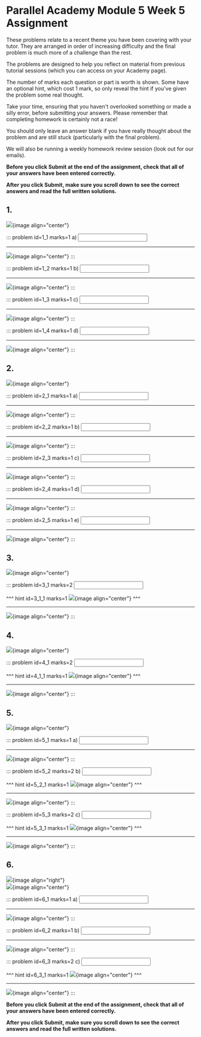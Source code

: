 # Parallel Academy Module 5 Week 5 Assignment

These problems relate to a recent theme you have been covering with your tutor. They are arranged in order of increasing difficulty and the final problem is much more of a challenge than the rest.  

The problems are designed to help you reflect on material from previous tutorial sessions (which you can access on your Academy page).  

The number of marks each question or part is worth is shown. Some have an optional hint, which cost 1 mark, so only reveal the hint if you’ve given the problem some real thought.   

Take your time, ensuring that you haven't overlooked something or made a silly error, before submitting your answers. Please remember that completing homework is certainly not a race!  

You should only leave an answer blank if you have really thought about the problem and are still stuck (particularly with the final problem).  

We will also be running a weekly homework review session (look out for our emails).  

**Before you click Submit at the end of the assignment, check that all of your answers have been entered correctly.** 
  
**After you click Submit, make sure you scroll down to see the correct answers and read the full written solutions.**  

## 1.	
![](/resources/academy-5-week-7/q1.png){image align="center"}  

::: problem id=1_1 marks=1
a) <input type="number" solution="10"/>  

---

![](/resources/academy-5-week-7/s1a.png){image align="center"}
:::  

::: problem id=1_2 marks=1
b) <input type="number" solution="13"/>  

---

![](/resources/academy-5-week-7/s1b.png){image align="center"}
:::  

::: problem id=1_3 marks=1
c) <input type="number" solution="15"/>  

---

![](/resources/academy-5-week-7/s1c.png){image align="center"}
:::  

::: problem id=1_4 marks=1
d) <input type="number" solution="70"/>  

---

![](/resources/academy-5-week-7/s1d.png){image align="center"}
:::


## 2.
![](/resources/academy-5-week-7/q2.png){image align="center"}  

::: problem id=2_1 marks=1
a) <input type="number" solution="873"/>  

---

![](/resources/academy-5-week-7/s2a.png){image align="center"}
:::  

::: problem id=2_2 marks=1
b) <input type="number" solution="567"/>  

---

![](/resources/academy-5-week-7/s2b.png){image align="center"}
:::  

::: problem id=2_3 marks=1
c) <input type="number" solution="288"/>  

---

![](/resources/academy-5-week-7/s2c.png){image align="center"}
::: 

::: problem id=2_4 marks=1
d) <input type="number" solution="720"/>  

---

![](/resources/academy-5-week-7/s2d.png){image align="center"}
::: 

::: problem id=2_5 marks=1
e) <input type="number" solution="5040"/>  

---

![](/resources/academy-5-week-7/s2e.png){image align="center"}
::: 


## 3.
![](/resources/academy-5-week-7/q3.png){image align="center"}   

::: problem id=3_1 marks=2
<input type="number" solution="8"/>  

^^^ hint id=3_1_1 marks=1
![](/resources/academy-5-week-7/h3.png){image align="center"} 
^^^  

---

![](/resources/academy-5-week-7/s3.png){image align="center"}
:::  


## 4.
![](/resources/academy-5-week-7/q4.png){image align="center"}  

::: problem id=4_1 marks=2
<input type="number" solution="10"/>  

^^^ hint id=4_1_1 marks=1
![](/resources/academy-5-week-7/h4.png){image align="center"} 
^^^  

---

![](/resources/academy-5-week-7/s4.png){image align="center"}
:::  


## 5.
![](/resources/academy-5-week-7/q5.png){image align="center"}  
 
::: problem id=5_1 marks=1
a) <input type="number" solution="9"/>  

---

![](/resources/academy-5-week-7/s5a.png){image align="center"}
:::  

::: problem id=5_2 marks=2
b) <input type="number" solution="8"/>  

^^^ hint id=5_2_1 marks=1
![](/resources/academy-5-week-7/h5b.png){image align="center"} 
^^^ 

---

![](/resources/academy-5-week-7/s5b.png){image align="center"}
::: 

::: problem id=5_3 marks=2
c) <input type="number" solution="14"/>  

^^^ hint id=5_3_1 marks=1
![](/resources/academy-5-week-7/h5c.png){image align="center"} 
^^^ 

---

![](/resources/academy-5-week-7/s5c.png){image align="center"}
::: 


## 6.
![](/resources/academy-4-week-2/4-skull.png){image align="right"}  
![](/resources/academy-5-week-7/q6.png){image align="center"}  
 
::: problem id=6_1 marks=1
a) <input type="number" solution="0"/>  

---

![](/resources/academy-5-week-7/s6a.png){image align="center"}
:::  

::: problem id=6_2 marks=1
b) <input type="number" solution="3"/>  

---

![](/resources/academy-5-week-7/s6b.png){image align="center"}
::: 

::: problem id=6_3 marks=2
c) <input type="number" solution="2"/>  

^^^ hint id=6_3_1 marks=1
![](/resources/academy-5-week-7/h6c.png){image align="center"} 
^^^ 

---

![](/resources/academy-5-week-7/s6c.png){image align="center"}
::: 

**Before you click Submit at the end of the assignment, check that all of your answers have been entered correctly.** 
  
**After you click Submit, make sure you scroll down to see the correct answers and read the full written solutions.**  
